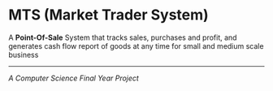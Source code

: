 # MTS (Market Trader System)

A **Point-Of-Sale** System that tracks sales, purchases and profit, and generates cash flow report of goods at any time for small and medium scale business
___

_A Computer Science Final Year Project_
